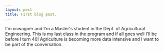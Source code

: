 ```yaml
---
layout: post
title: First blog post.
---
```


I'm ocwagner and I'm a Master's student in the Dept. of Agricultural Engineering. This is my last class in the program and if all goes well I'll be before I turn 40! Agriculture is becoming more data intensive and I want to be part of the conversation.
